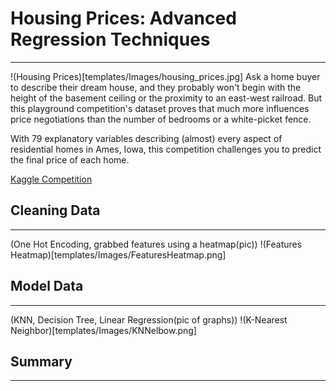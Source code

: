 # Housing Prices: Advanced Regression Techniques
------------------
!(Housing Prices)[templates/Images/housing_prices.jpg]
Ask a home buyer to describe their dream house, and they probably won't begin with the height of the 
basement ceiling or the proximity to an east-west railroad. But this playground competition's dataset 
proves that much more influences price negotiations than the number of bedrooms or a white-picket fence.

 With 79 explanatory variables describing (almost) every aspect of residential homes in Ames, Iowa, 
 this competition challenges you to predict the final price of each home.
 
[Kaggle Competition](https://www.kaggle.com/c/house-prices-advanced-regression-techniques)


## Cleaning Data 
------------
(One Hot Encoding, grabbed features using a heatmap(pic))
!(Features Heatmap)[templates/Images/FeaturesHeatmap.png]
## Model Data 
-------
(KNN, Decision Tree, Linear Regression(pic of graphs))
!(K-Nearest Neighbor)[templates/Images/KNNelbow.png]
## Summary
------
